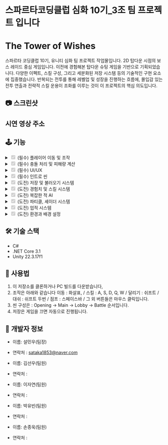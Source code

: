 # 스파르타코딩클럽 심화 10기_3조 팀 프로젝트 입니다

# The Tower of Wishes

스파르타 코딩클럽 10기, 유니티 심화 팀 프로젝트 작업물입니다.
2D 탑다운 시점의 보스 레이드 중심 게임입니다. 이전에 경험해본 탑다운 슈팅 게임을 기반으로 기획되었습니다.
다양한 이펙트, 스킬 구성, 그리고 세분화된 저장 시스템 등의 기술적인 구현 요소에 집중했습니다. 반복되는 전투를 통해 레벨업 및 성장을 진행하는 흐름에, 
몰입감 있는 전투 연출과 전략적 스킬 운용이 조화를 이루는 것이 이 프로젝트의 핵심 의도입니다.

## 📷 스크린샷


## 시연 영상 주소


## 🕹️ 기능
<details>
<summary><input type="checkbox" checked disabled> (필수) 플레이어 이동 및 조작 </summary>

![Moving](https://github.com/user-attachments/assets/0348a4c8-80bb-47bf-8c83-bbab5ff8d0f9)

- 탑 다운 환경에 맞춰 4방향으로 애니메이션과 8방향 이동이 가능합니다.
- 점프 및 대쉬시 파티클과 이펙트가 추가되었습니다.

</details>
<details>
<summary><input type="checkbox" checked disabled> (필수) 충돌 처리 및 피해량 계산 </summary>

  ![Attack](https://github.com/user-attachments/assets/b889bd80-f0d8-495c-86bb-0c056cd86dbc)

- 각자가 공격할때에 지정된 위치에 Collision Trigger 로 레이어를 왁인하겨 공격을 전달합니다.

-
</details>
<details>
<summary><input type="checkbox" checked disabled> (필수) UI/UX </summary>

![UI](https://github.com/user-attachments/assets/5464e84b-d921-427b-aa9a-a37c859066a7)

- 체력, 마나, 경험치와 같은 기본 UI 를 구성했습니다.
- 인벤토리와 스킬트리 UI를 구현했습니다.
- 스킬 사용시 쿨타임을 확인 할 수 있는 UI를 구성했습니다.


</details>
<details>
<summary><input type="checkbox" checked disabled> (필수) 인트로 씬 </summary>

![Intro](https://github.com/user-attachments/assets/9bfcd991-fc94-460f-befb-e7b2ed2bc9aa)

- 게임의 대략적인 스토리를 알 수 있는 인트로 씬을 씨네머신을 이용해 구성했습니다.
- 또한 선택지 시스템도 포함하고 있습니다.

</details>
<details>
<summary><input type="checkbox" checked disabled> (도전) 저장 및 불러오기 시스템 </summary>

![Save](https://github.com/user-attachments/assets/c5e75f0b-0ec7-45a7-89bf-fcfa357dd7b1)


- 실시간으로 데이터를 저장하는(종료시 저장) 시스템을 구성했습니다.
- 씬 위치와 적 & 플레이어 체력, 위치값 등 모든 정보를 저장하고 불러 올 수 있습니다.
- 적이나 플레이어 데이터는 Scriptable Object로, 실시간 데이터 저장은 Json 을 사용 했습니다.


</details>
<details>
<summary><input type="checkbox" checked disabled> (도전) 경험치 및 스킬 시스템 </summary>

![Skill](https://github.com/user-attachments/assets/15caaf37-0733-4e08-9589-37bb42a90dfc)

- 적 처치시 경험치 구슬을 얻게 되고, 이를 통해 레벨업을 진행 할 수 있습니다.
- 레벨업시 스킬 포인트가 주어지고 스킬 트리에 따라 스킬을 획득 -> 사용 할 수 있습니다.


</details>
<details>
<summary><input type="checkbox" checked disabled> (도전) 복잡한 적 AI </summary>

![AI](https://github.com/user-attachments/assets/4008032f-9c65-441f-ade9-f58be739a01a)

- FSM 을 통해 적 AI 를 구성했고 상황에 맞게 공격, 회피, 추격을 진행합니다.
  
</details>
<details>
<summary><input type="checkbox" checked disabled> (도전) 파티클, 셰이더 시스템</summary>


-![Effect](https://github.com/user-attachments/assets/21134fc9-3a9b-466a-a81f-09f4c5d98d19)

- URP + 셰이더, 파티클 시스템을 이용해 게임에 여러 효과들을 추가했습니다
- 폭탄이 터질때 충격파가 발생하는 이펙트를 추가했습니다.
- 정확한 타이밍에 회피하면 주변이 회색으로 변하면서 속도가 느려지는 효과를 구현했습니다.

</details>
<details>
<summary><input type="checkbox" checked disabled> (도전) 업적 시스템 </summary>

![achive](https://github.com/user-attachments/assets/caf6ec7a-565e-418e-ba39-a1997a40e5b0)

- 특정 조건을 달성하면 상단에 보여지는 업적 시스템을 작성했습니다.

</details>
<details>
<summary><input type="checkbox" checked disabled> (도전) 환경과 배경 설정 </summary>

![Map](https://github.com/user-attachments/assets/8bf66843-9563-436e-8e9d-fbf445867d75)

- 파티클 시스템과 포스트 프로세싱을 이용하여 좀 더 풍성한 환경을 구성했습니다.

</details>


## 🛠️ 기술 스택

- C#
- .NET Core 3.1
- Unity 22.3.17f1

## 🧙 사용법

1. 이 저장소를 클론하거나 PC 빌드를 다운받습니다,
2. 조작은 아래와 같습니다
   이동 : 화살표, / 스킬 : A, S, D, Q, W / 달리기 : 쉬프트 / 대쉬 : 쉬프트 두번 / 점프 : 스페이스바 / 그 외 버튼들은 마우스 클릭입니다.
3. 씬 구성은 : Opening -> Main -> Lobby -> Battle 순서입니다.
4. 저장은 게임을 끄면 자동으로 진행됩니다.

## 🙋 개발자 정보

- 이름: 설민우(팀장)
- 연락처 : sataka1853@naver.com

- 이름: 김선우(팀원)
- 연락처 : 

 - 이름: 이자연(팀원)
- 연락처 : 

- 이름: 박유빈(팀원)
- 연락처 : 

- 이름: 손종욱(팀원)
- 연락처 : 






